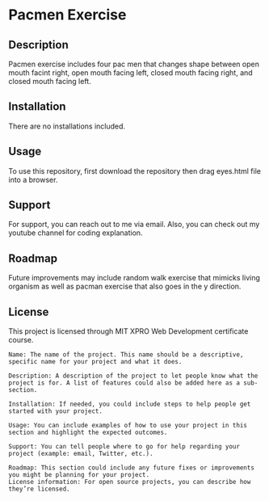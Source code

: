 # Pacmen Exercise

## Description
Pacmen exercise includes four pac men that changes shape between open mouth facint right, open mouth facing left, closed mouth facing right, and closed mouth facing left.

## Installation
There are no installations included. 

## Usage
To use this repository, first download the repository then drag eyes.html file into a browser. 

## Support
For support, you can reach out to me via email.
Also, you can check out my youtube channel for coding explanation. 

## Roadmap
Future improvements may include random walk exercise that mimicks living organism as well as pacman exercise that also goes in the y direction.  

## License
This project is licensed through MIT XPRO Web Development certificate course. 
    
  
    Name: The name of the project. This name should be a descriptive, specific name for your project and what it does.  

    Description: A description of the project to let people know what the project is for. A list of features could also be added here as a sub-section. 

    Installation: If needed, you could include steps to help people get started with your project.

    Usage: You can include examples of how to use your project in this section and highlight the expected outcomes. 

    Support: You can tell people where to go for help regarding your project (example: email, Twitter, etc.). 

    Roadmap: This section could include any future fixes or improvements you might be planning for your project. 
    License information: For open source projects, you can describe how they’re licensed.  


